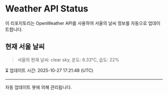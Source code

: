 
# Weather API Status

이 리포지토리는 OpenWeather API를 사용하여 서울의 날씨 정보를 자동으로 업데이트합니다.

## 현재 서울 날씨
> 서울의 현재 날씨: clear sky, 온도: 6.33°C, 습도: 22%

⏳ 업데이트 시간: 2025-10-27 17:21:48 (UTC)

---
자동 업데이트 봇에 의해 관리됩니다.
